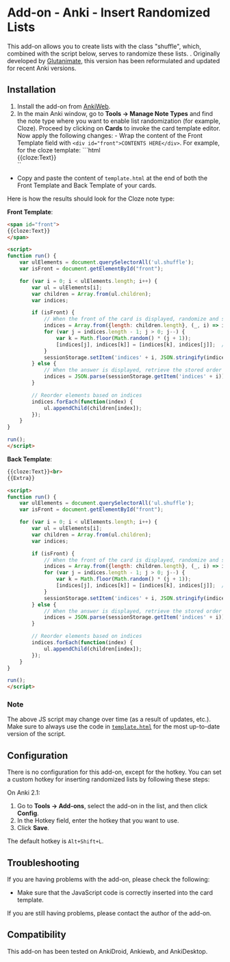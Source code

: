 # Add-on - Anki - Insert Randomized Lists
This add-on allows you to create lists with the class "shuffle", which, combined with the script below, serves to randomize these lists.  . Originally developed by [Glutanimate](https://github.com/glutanimate/anki-addons-misc/tree/master/src/editor_random_list), this version has been reformulated and updated for recent Anki versions.

## Installation  
1. Install the add-on from [AnkiWeb](https://ankiweb.net/shared/info/xxxxxx). 
2. In the main Anki window, go to **Tools → Manage Note Types** and find the note type where you want to enable list randomization (for example, Cloze). Proceed by clicking on **Cards** to invoke the card template editor.  Now apply the following changes:  - Wrap the content of the Front Template field with `<div id="front">CONTENTS HERE</div>`. For example, for the cloze template:  ```html <div id="front"> {{cloze:Text}} </div>``

- Copy and paste the content of `template.html` at the end of both the Front Template and Back Template of your cards.

Here is how the results should look for the Cloze note type:

**Front Template**:

```html
<span id="front">
{{cloze:Text}}
</span>

<script>
function run() {
    var ulElements = document.querySelectorAll('ul.shuffle');
    var isFront = document.getElementById("front");

    for (var i = 0; i < ulElements.length; i++) {
        var ul = ulElements[i];
        var children = Array.from(ul.children);
        var indices;

        if (isFront) {
            // When the front of the card is displayed, randomize and store the order
            indices = Array.from({length: children.length}, (_, i) => i);
            for (var j = indices.length - 1; j > 0; j--) {
                var k = Math.floor(Math.random() * (j + 1));
                [indices[j], indices[k]] = [indices[k], indices[j]];  // Swap elements
            }
            sessionStorage.setItem('indices' + i, JSON.stringify(indices));
        } else {
            // When the answer is displayed, retrieve the stored order
            indices = JSON.parse(sessionStorage.getItem('indices' + i));
        }

        // Reorder elements based on indices
        indices.forEach(function(index) {
            ul.appendChild(children[index]);
        });
    }
}

run();
</script>

```

**Back Template**:

```html
{{cloze:Text}}<br>
{{Extra}}

<script>
function run() {
    var ulElements = document.querySelectorAll('ul.shuffle');
    var isFront = document.getElementById("front");

    for (var i = 0; i < ulElements.length; i++) {
        var ul = ulElements[i];
        var children = Array.from(ul.children);
        var indices;

        if (isFront) {
            // When the front of the card is displayed, randomize and store the order
            indices = Array.from({length: children.length}, (_, i) => i);
            for (var j = indices.length - 1; j > 0; j--) {
                var k = Math.floor(Math.random() * (j + 1));
                [indices[j], indices[k]] = [indices[k], indices[j]];  // Swap elements
            }
            sessionStorage.setItem('indices' + i, JSON.stringify(indices));
        } else {
            // When the answer is displayed, retrieve the stored order
            indices = JSON.parse(sessionStorage.getItem('indices' + i));
        }

        // Reorder elements based on indices
        indices.forEach(function(index) {
            ul.appendChild(children[index]);
        });
    }
}

run();
</script>
```

### Note

The above JS script may change over time (as a result of updates, etc.). Make sure to always use the code in [`template.html`](https://github.com/huandney/Anki-Insert-Randomized-Lists/blob/main/template.html) for the most up-to-date version of the script.

## Configuration

There is no configuration for this add-on, except for the hotkey. You can set a custom hotkey for inserting randomized lists by following these steps:

On Anki 2.1:

1. Go to **Tools → Add-ons**, select the add-on in the list, and then click **Config**.
2. In the Hotkey field, enter the hotkey that you want to use.
3. Click **Save**.

The default hotkey is `Alt+Shift+L`.

## Troubleshooting

If you are having problems with the add-on, please check the following:

* Make sure that the JavaScript code is correctly inserted into the card template.

If you are still having problems, please contact the author of the add-on.

## Compatibility

This add-on has been tested on AnkiDroid, Ankiewb, and AnkiDesktop.
